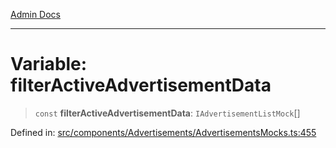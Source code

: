 [Admin Docs](/)

---

# Variable: filterActiveAdvertisementData

> `const` **filterActiveAdvertisementData**: `IAdvertisementListMock`[]

Defined in: [src/components/Advertisements/AdvertisementsMocks.ts:455](https://github.com/PalisadoesFoundation/talawa-admin/blob/main/src/components/Advertisements/AdvertisementsMocks.ts#L455)
